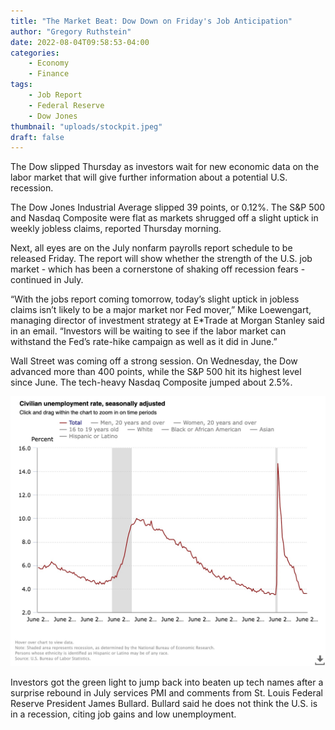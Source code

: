```yaml
---
title: "The Market Beat: Dow Down on Friday's Job Anticipation"
author: "Gregory Ruthstein"
date: 2022-08-04T09:58:53-04:00
categories: 
    - Economy
    - Finance
tags:
    - Job Report
    - Federal Reserve
    - Dow Jones
thumbnail: "uploads/stockpit.jpeg"
draft: false
---
```


The Dow slipped Thursday as investors wait for new economic data on the labor market that will give further information about a potential U.S. recession.

The Dow Jones Industrial Average slipped 39 points, or 0.12%. The S&P 500 and Nasdaq Composite were flat as markets shrugged off a slight uptick in weekly jobless claims, reported Thursday morning.

Next, all eyes are on the July nonfarm payrolls report schedule to be released Friday. The report will show whether the strength of the U.S. job market - which has been a cornerstone of shaking off recession fears - continued in July.

“With the jobs report coming tomorrow, today’s slight uptick in jobless claims isn’t likely to be a major market nor Fed mover,” Mike Loewengart, managing director of investment strategy at E*Trade at Morgan Stanley said in an email. “Investors will be waiting to see if the labor market can withstand the Fed’s rate-hike campaign as well as it did in June.”

Wall Street was coming off a strong session. On Wednesday, the Dow advanced more than 400 points, while the S&P 500 hit its highest level since June. The tech-heavy Nasdaq Composite jumped about 2.5%.

![Unemployment at all time lows](static/uploads/civilian-unemployment-ra.jpeg "Unemployment at all time lows")

Investors got the green light to jump back into beaten up tech names after a surprise rebound in July services PMI and comments from St. Louis Federal Reserve President James Bullard. Bullard said he does not think the U.S. is in a recession, citing job gains and low unemployment.

